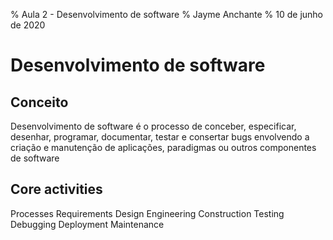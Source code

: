 % Aula 2 - Desenvolvimento de software
% Jayme Anchante
% 10 de junho de 2020

# Desenvolvimento de software

## Conceito

Desenvolvimento de software é o processo de conceber, especificar, desenhar, programar, documentar, testar e consertar bugs envolvendo a criação e manutenção de aplicações, paradigmas ou outros componentes de software

## Core activities

Processes Requirements Design Engineering Construction Testing Debugging Deployment Maintenance